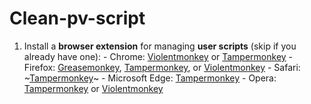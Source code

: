 # Clean-pv-script

1. Install a **browser extension** for managing **user scripts** (skip if you already have one): - Chrome: [Violentmonkey](https://chrome.google.com/webstore/detail/violent-monkey/jinjaccalgkegednnccohejagnlnfdag) or [Tampermonkey](https://chrome.google.com/webstore/detail/tampermonkey/dhdgffkkebhmkfjojejmpbldmpobfkfo) - Firefox: [Greasemonkey](https://addons.mozilla.org/firefox/addon/greasemonkey/), [Tampermonkey](https://addons.mozilla.org/firefox/addon/tampermonkey/), or [Violentmonkey](https://addons.mozilla.org/firefox/addon/violentmonkey/) - Safari: ~[Tampermonkey](https://github.com/victornpb/deleteDiscordMessages/issues/91#issuecomment-654514364)~ - Microsoft Edge: [Tampermonkey](https://www.microsoft.com/store/p/tampermonkey/9nblggh5162s) - Opera: [Tampermonkey](https://addons.opera.com/extensions/details/tampermonkey-beta/) or [Violentmonkey](https://addons.opera.com/extensions/details/violent-monkey/)
